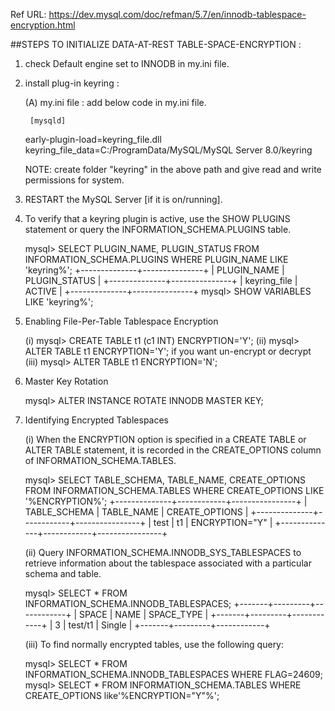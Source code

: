 Ref URL: https://dev.mysql.com/doc/refman/5.7/en/innodb-tablespace-encryption.html

##STEPS TO INITIALIZE DATA-AT-REST TABLE-SPACE-ENCRYPTION :

1. check Default engine set to INNODB in my.ini file.

2. install plug-in keyring :

    (A) my.ini file :
	add below code in my.ini file.

      	[mysqld]
	early-plugin-load=keyring_file.dll
	keyring_file_data=C:/ProgramData/MySQL/MySQL Server 8.0/keyring
	
	NOTE: create folder "keyring" in the above path and give read and write permissions for system.

3. RESTART the MySQL Server [if it is on/running].
 
4. To verify that a keyring plugin is active, use the SHOW PLUGINS statement or query the INFORMATION_SCHEMA.PLUGINS table. 

	mysql> SELECT PLUGIN_NAME, PLUGIN_STATUS FROM INFORMATION_SCHEMA.PLUGINS WHERE PLUGIN_NAME LIKE 'keyring%';
		+--------------+---------------+
		| PLUGIN_NAME  | PLUGIN_STATUS |
		+--------------+---------------+
		| keyring_file | ACTIVE        |
		+--------------+---------------+
	mysql> SHOW VARIABLES LIKE 'keyring%';

5. Enabling File-Per-Table Tablespace Encryption

	(i) mysql> CREATE TABLE t1 (c1 INT) ENCRYPTION='Y';
	(ii) mysql> ALTER TABLE t1 ENCRYPTION='Y';
	if you want un-encrypt or decrypt
	(iii) mysql> ALTER TABLE t1 ENCRYPTION='N';

6. Master Key Rotation

	mysql> ALTER INSTANCE ROTATE INNODB MASTER KEY;

7. Identifying Encrypted Tablespaces

	(i) When the ENCRYPTION option is specified in a CREATE TABLE or ALTER TABLE statement, it is recorded in the CREATE_OPTIONS 		column of INFORMATION_SCHEMA.TABLES.

	mysql> SELECT TABLE_SCHEMA, TABLE_NAME, CREATE_OPTIONS FROM INFORMATION_SCHEMA.TABLES WHERE CREATE_OPTIONS LIKE '%ENCRYPTION%';
		+--------------+------------+----------------+
		| TABLE_SCHEMA | TABLE_NAME | CREATE_OPTIONS |
		+--------------+------------+----------------+
		| test         | t1         | ENCRYPTION="Y" |
		+--------------+------------+----------------+

	(ii) Query INFORMATION_SCHEMA.INNODB_SYS_TABLESPACES to retrieve information about the tablespace associated with a particular 		schema and table.
	
	mysql> SELECT * FROM INFORMATION_SCHEMA.INNODB_TABLESPACES;
		+-------+---------+------------+
		| SPACE | NAME    | SPACE_TYPE |
		+-------+---------+------------+
		|     3 | test/t1 | Single     |
		+-------+---------+------------+

	(iii) To find normally encrypted tables, use the following query:

	mysql> SELECT * FROM INFORMATION_SCHEMA.INNODB_TABLESPACES WHERE FLAG=24609;
	mysql> SELECT * FROM INFORMATION_SCHEMA.TABLES WHERE CREATE_OPTIONS like'%ENCRYPTION="Y"%';

